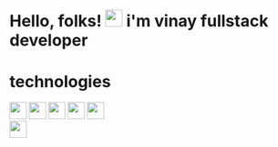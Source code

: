 # 
# Hello, folks! <img src="https://raw.githubusercontent.com/MartinHeinz/MartinHeinz/master/wave.gif" width="30px"> i'm vinay fullstack developer

# technologies

<img src="" width="30px">
<img src="" width="30px">
<img src="" width="30px">
<img src="" width="30px">
<img src="https://miro.medium.com/max/766/1*uPL1uCtLBRSk6akPL2hNzg.jpeg" width="30px"><br/>
<img src="https://cdn.auth0.com/blog/optimizing-react/logo.png" width="30px">

